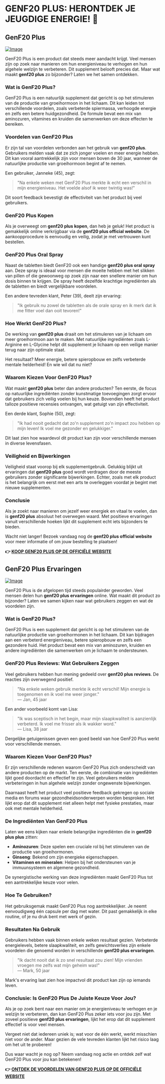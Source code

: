 # GENF20 PLUS: HERONTDEK JE JEUGDIGE ENERGIE! 🌟

## GenF20 Plus

[![Image](https://www2.sellhealth.com/21/genf20_plus_dr_lamm_728x90-4.jpg)](https://gchaffi.com/sr3Comyo)

GenF20 Plus is een product dat steeds meer aandacht krijgt. Veel mensen zijn op zoek naar manieren om hun energieniveau te verhogen en hun algehele welzijn te verbeteren. Dit supplement belooft precies dat. Maar wat maakt **genf20 plus** zo bijzonder? Laten we het samen ontdekken.

### Wat is GenF20 Plus?

GenF20 Plus is een natuurlijk supplement dat gericht is op het stimuleren van de productie van groeihormoon in het lichaam. Dit kan leiden tot verschillende voordelen, zoals verbeterde spiermassa, verhoogde energie en zelfs een betere huidgezondheid. De formule bevat een mix van aminozuren, vitamines en kruiden die samenwerken om deze effecten te bereiken.

### Voordelen van GenF20 Plus

Er zijn tal van voordelen verbonden aan het gebruik van **genf20 plus**. Gebruikers melden vaak dat ze zich jonger voelen en meer energie hebben. Dit kan vooral aantrekkelijk zijn voor mensen boven de 30 jaar, wanneer de natuurlijke productie van groeihormoon begint af te nemen.

Een gebruiker, Janneke (45), zegt:  
> "Na enkele weken met GenF20 Plus merkte ik echt een verschil in mijn energieniveau. Het voelde alsof ik weer twintig was!"

Dit soort feedback bevestigt de effectiviteit van het product bij veel gebruikers.

### GenF20 Plus Kopen

Als je overweegt om **genf20 plus kopen**, dan heb je geluk! Het product is gemakkelijk online verkrijgbaar via de **genf20 plus official website**. De aankoopprocedure is eenvoudig en veilig, zodat je met vertrouwen kunt bestellen.

### GenF20 Plus Oral Spray

Naast de tabletten biedt GenF20 ook een handige **genf20 plus oral spray** aan. Deze spray is ideaal voor mensen die moeite hebben met het slikken van pillen of die gewoonweg op zoek zijn naar een snellere manier om hun dosis binnen te krijgen. De spray heeft dezelfde krachtige ingrediënten als de tabletten en biedt vergelijkbare voordelen.

Een andere tevreden klant, Peter (39), deelt zijn ervaring:  
> "Ik gebruik nu zowel de tabletten als de orale spray en ik merk dat ik me fitter voel dan ooit tevoren!"

### Hoe Werkt GenF20 Plus?

De werking van **genf20 plus** draait om het stimuleren van je lichaam om meer groeihormoon aan te maken. Met natuurlijke ingrediënten zoals L-Arginine en L-Glycine helpt dit supplement je lichaam op een veilige manier terug naar zijn optimale staat.

Het resultaat? Meer energie, betere spieropbouw en zelfs verbeterde mentale helderheid! En wie wil dat nu niet?

### Waarom Kiezen Voor GenF20 Plus?

Wat maakt **genf20 plus** beter dan andere producten? Ten eerste, de focus op natuurlijke ingrediënten zonder kunstmatige toevoegingen zorgt ervoor dat gebruikers zich veilig voelen bij hun keuze. Bovendien heeft het product talloze positieve recensies ontvangen, wat getuigt van zijn effectiviteit.

Een derde klant, Sophie (50), zegt:  
> "Ik had nooit gedacht dat zo'n supplement zo'n impact zou hebben op mijn leven! Ik voel me gezonder en gelukkiger."

Dit laat zien hoe waardevol dit product kan zijn voor verschillende mensen in diverse levensfasen.

### Veiligheid en Bijwerkingen

Veiligheid staat voorop bij elk supplementgebruik. Gelukkig blijkt uit ervaringen dat **genf20 plus** goed wordt verdragen door de meeste gebruikers zonder significante bijwerkingen. Echter, zoals met elk product is het belangrijk om eerst met een arts te overleggen voordat je begint met nieuwe supplementen.

### Conclusie

Als je zoekt naar manieren om jezelf weer energiek en vitaal te voelen, dan is **genf20 plus** absoluut het overwegen waard. Met positieve ervaringen vanuit verschillende hoeken lijkt dit supplement echt iets bijzonders te bieden.

Wacht niet langer! Bezoek vandaag nog de **genf20 plus official website** voor meer informatie of om jouw bestelling te plaatsen!



**👉 [KOOP GENF20 PLUS OP DE OFFICIËLE WEBSITE](https://gchaffi.com/sr3Comyo)**

## GenF20 Plus Ervaringen

[![Image](https://www2.sellhealth.com/2/genf20_plus_icon-275x200.jpg)](https://gchaffi.com/sr3Comyo)

GenF20 Plus is de afgelopen tijd steeds populairder geworden. Veel mensen delen hun **genf20 plus ervaringen** online. Wat maakt dit product zo bijzonder? Laten we samen kijken naar wat gebruikers zeggen en wat de voordelen zijn.

### Wat is GenF20 Plus?

GenF20 Plus is een supplement dat gericht is op het stimuleren van de natuurlijke productie van groeihormonen in het lichaam. Dit kan bijdragen aan een verbeterd energieniveau, betere spieropbouw en zelfs een gezondere huid. Het product bevat een mix van aminozuren, kruiden en andere ingrediënten die samenwerken om je lichaam te ondersteunen.

### GenF20 Plus Reviews: Wat Gebruikers Zeggen

Veel gebruikers hebben hun mening gedeeld over **genf20 plus reviews**. De reacties zijn overwegend positief. 

> "Na enkele weken gebruik merkte ik echt verschil! Mijn energie is toegenomen en ik voel me weer jonger."  
> — Jan, 45 jaar

Een ander voorbeeld komt van Lisa:

> "Ik was sceptisch in het begin, maar mijn slaapkwaliteit is aanzienlijk verbeterd. Ik voel me frisser als ik wakker word."  
> — Lisa, 38 jaar

Dergelijke getuigenissen geven een goed beeld van hoe GenF20 Plus werkt voor verschillende mensen.

### Waarom Kiezen Voor GenF20 Plus?

Er zijn verschillende redenen waarom GenF20 Plus zich onderscheidt van andere producten op de markt. Ten eerste, de combinatie van ingrediënten lijkt goed doordacht en effectief te zijn. Veel gebruikers melden verbeteringen in hun algehele welzijn zonder ongewenste bijwerkingen.

Daarnaast heeft het product veel positieve feedback gekregen op sociale media en forums waar gezondheidsonderwerpen worden besproken. Het lijkt erop dat dit supplement niet alleen helpt met fysieke prestaties, maar ook met mentale helderheid.

### De Ingrediënten Van GenF20 Plus

Laten we eens kijken naar enkele belangrijke ingrediënten die in **genf20 plus plus** zitten:

- **Aminozuren**: Deze spelen een cruciale rol bij het stimuleren van de productie van groeihormonen.
- **Ginseng**: Bekend om zijn energieke eigenschappen.
- **Vitaminen en mineralen**: Helpen bij het ondersteunen van je immuunsysteem en algemene gezondheid.

De synergistische werking van deze ingrediënten maakt GenF20 Plus tot een aantrekkelijke keuze voor velen.

### Hoe Te Gebruiken?

Het gebruiksgemak maakt GenF20 Plus nog aantrekkelijker. Je neemt eenvoudigweg één capsule per dag met water. Dit past gemakkelijk in elke routine, of je nu druk bent met werk of gezin.

### Resultaten Na Gebruik

Gebruikers hebben vaak binnen enkele weken resultaat gezien. Verbeterde energielevels, betere slaapkwaliteit, en zelfs gewichtsverlies zijn enkele voordelen die genoemd worden in verschillende **genf20 plus ervaringen**.

> "Ik dacht nooit dat ik zo snel resultaat zou zien! Mijn vrienden vroegen me zelfs wat mijn geheim was!"  
> — Mark, 50 jaar

Mark's ervaring laat zien hoe impactvol dit product kan zijn op iemands leven.

### Conclusie: Is GenF20 Plus De Juiste Keuze Voor Jou?

Als je op zoek bent naar een manier om je energieniveau te verhogen en je welzijn te verbeteren, dan kan GenF20 Plus zeker iets voor jou zijn. Met zoveel positieve **genf20 plus ervaringen**, lijkt het erop dat dit supplement effectief is voor veel mensen.

Vergeet niet dat iedereen uniek is; wat voor de één werkt, werkt misschien niet voor de ander. Maar gezien de vele tevreden klanten lijkt het risico laag om het uit te proberen!

Dus waar wacht je nog op? Neem vandaag nog actie en ontdek zelf wat GenF20 Plus voor jou kan betekenen!



**👉 [ONTDEK DE VOORDELEN VAN GENF20 PLUS OP DE OFFICIËLE WEBSITE](https://gchaffi.com/sr3Comyo)**